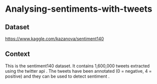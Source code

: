 # Analysing-sentiments-with-tweets

## Dataset
https://www.kaggle.com/kazanova/sentiment140

## Context
This is the sentiment140 dataset. It contains 1,600,000 tweets extracted using the twitter api . The tweets have been annotated (0 = negative, 4 = positive) and they can be used to detect sentiment .
